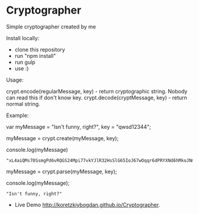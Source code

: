 # Cryptographer
Simple cryptographer created by me

Install locally:
  - clone this repository
  - run "npm install"
  - run gulp
  - use :)

Usage:

  crypt.encode(regularMessage, key) - return cryptographic string. Nobody can read this if don't know key.
  crypt.decode(cryptMessage, key) - return normal string.
  
Example:

  var myMessage = "Isn't funny, right?",
      key = "qwsd12344";
      
  myMessage = crypt.create(myMessage, key);
  
  console.log(myMessage)
  
    "xL4aiQMs70SsmgPd6vRQGS24Mpi77vkYJlR32HsSlG65IoJ67wOqqr6dPRYXNd6hMkoJNma7tIxnJlf2TKpl23nr17vjlosa6tSIKr64OPR6bOxYk77UminImc3UNRx"
    
  myMessage = crypt.parse(myMessage, key);
  
  console.log(myMessage);
  
    "Isn't funny, right?"
    
  - Live Demo http://koretzkiybogdan.github.io/Cryptographer.
